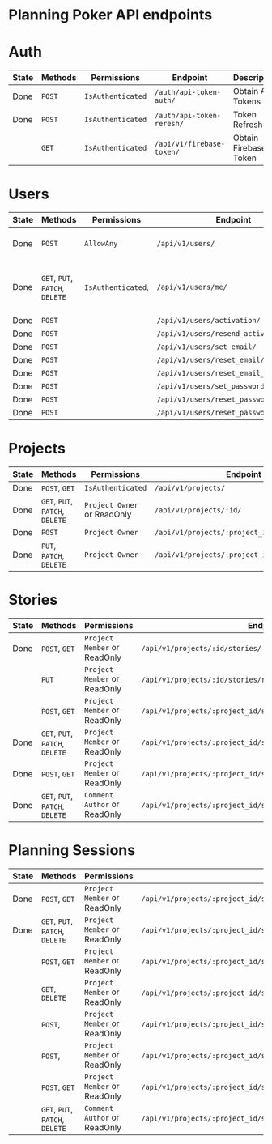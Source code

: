 # Planning Poker API endpoints

# Auth

| State | Methods | Permissions       | Endpoint                  | Description           |
| ----- | ------- | ----------------- | ------------------------- | --------------------- |
| Done  | `POST`  | `IsAuthenticated` | `/auth/api-token-auth/`   | Obtain Auth Tokens    |
| Done  | `POST`  | `IsAuthenticated` | `/auth/api-token-reresh/` | Token Refresh         |
|       | `GET`   | `IsAuthenticated` | `/api/v1/firebase-token/` | Obtain Firebase Token |

# Users

| State | Methods                         | Permissions        | Endpoint                                | Description                                    |
| ----- | ------------------------------- | ------------------ | --------------------------------------- | ---------------------------------------------- |
| Done  | `POST`                          | `AllowAny`         | `/api/v1/users/`                        | Create New User (Sign Up)                      |
| Done  | `GET`, `PUT`, `PATCH`, `DELETE` | `IsAuthenticated`, | `/api/v1/users/me/`                     | Read and write `User` object for current user. |
| Done  | `POST`                          |                    | `/api/v1/users/activation/`             |                                                |
| Done  | `POST`                          |                    | `/api/v1/users/resend_activation/`      |                                                |
| Done  | `POST`                          |                    | `/api/v1/users/set_email/`              |                                                |
| Done  | `POST`                          |                    | `/api/v1/users/reset_email/`            |                                                |
| Done  | `POST`                          |                    | `/api/v1/users/reset_email_confirm/`    |                                                |
| Done  | `POST`                          |                    | `/api/v1/users/set_password/`           |                                                |
| Done  | `POST`                          |                    | `/api/v1/users/reset_password/`         |                                                |
| Done  | `POST`                          |                    | `/api/v1/users/reset_password_confirm/` |                                                |

# Projects

| State | Methods                         | Permissions                 | Endpoint                                      | Description |
| ----- | ------------------------------- | --------------------------- | --------------------------------------------- | ----------- |
| Done  | `POST`, `GET`                   | `IsAuthenticated`           | `/api/v1/projects/`                           |             |
| Done  | `GET`, `PUT`, `PATCH`, `DELETE` | `Project Owner` or ReadOnly | `/api/v1/projects/:id/`                       |             |
| Done  | `POST`                          | `Project Owner`             | `/api/v1/projects/:project_id/members/`       |             |
| Done  | `PUT`, `PATCH`, `DELETE`        | `Project Owner`             | `/api/v1/projects/:project_id/members/:uuid/` |             |

# Stories

| State | Methods                         | Permissions                  | Endpoint                                                       | Description |
| ----- | ------------------------------- | ---------------------------- | -------------------------------------------------------------- | ----------- |
| Done  | `POST`, `GET`                   | `Project Member` or ReadOnly | `/api/v1/projects/:id/stories/`                                |             |
|       | `PUT`                           | `Project Member` or ReadOnly | `/api/v1/projects/:id/stories/reorder/`                        |             |
|       | `POST`, `GET`                   | `Project Member` or ReadOnly | `/api/v1/projects/:project_id/stories/:story_id/votes/`        |             |
| Done  | `GET`, `PUT`, `PATCH`, `DELETE` | `Project Member` or ReadOnly | `/api/v1/projects/:project_id/stories/:id/`                    |             |
| Done  | `POST`, `GET`                   | `Project Member` or ReadOnly | `/api/v1/projects/:project_id/stories/:story_id/comments/`     |             |
| Done  | `GET`, `PUT`, `PATCH`, `DELETE` | `Comment Author` or ReadOnly | `/api/v1/projects/:project_id/stories/:story_id/comments/:id/` |             |

# Planning Sessions

| State | Methods                         | Permissions                  | Endpoint                                                                          | Description |
| ----- | ------------------------------- | ---------------------------- | --------------------------------------------------------------------------------- | ----------- |
| Done  | `POST`, `GET`                   | `Project Member` or ReadOnly | `/api/v1/projects/:project_id/sessions/`                                          |             |
| Done  | `GET`, `PUT`, `PATCH`, `DELETE` | `Project Member` or ReadOnly | `/api/v1/projects/:project_id/sessions/:session_id/`                              |             |
|       | `POST`, `GET`                   | `Project Member` or ReadOnly | `/api/v1/projects/:project_id/sessions/:session_id/participants/`                 |             |
|       | `GET`,  `DELETE`                | `Project Member` or ReadOnly | `/api/v1/projects/:project_id/sessions/:session_id/participants/:uuid/`           |             |
|       | `POST`,                         | `Project Member` or ReadOnly | `/api/v1/projects/:project_id/sessions/:session_id/participants/:uuid/heartbeat/` |             |
|       | `POST`,                         | `Project Member` or ReadOnly | `/api/v1/projects/:project_id/sessions/:session_id/participants/:uuid/leave/`     |             |
|       | `POST`, `GET`                   | `Project Member` or ReadOnly | `/api/v1/projects/:project_id/sessions/:session_id/comments/`                     |             |
|       | `GET`, `PUT`, `PATCH`, `DELETE` | `Comment Author` or ReadOnly | `/api/v1/projects/:project_id/sessions/:session_id/comments/:uuid`                |             |
